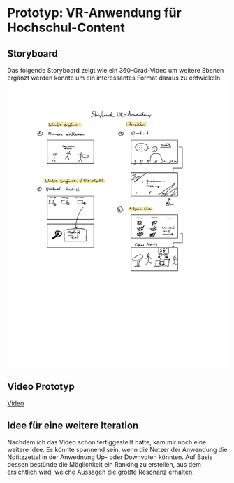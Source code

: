 # Prototyp: VR-Anwendung für Hochschul-Content

## Storyboard

Das folgende Storyboard zeigt wie ein 360-Grad-Video um weitere Ebenen ergänzt werden könnte um ein interessantes Format daraus zu entwickeln.
![Bild von Storyboard](Storyboard_VR_Anwendung.jpg)

## Video Prototyp

[Video](https://piratefisherman.github.io/IFD-SoSe20/exercise_07/Storyboard_VR_Anwendung.mp4)
## Idee für eine weitere Iteration

Nachdem ich das Video schon fertiggestellt hatte, kam mir noch eine weitere Idee. Es könnte spannend sein, wenn die Nutzer der Anwendung die Notitzzettel in der Anwednung Up- oder Downvoten könnten. Auf Basis dessen bestünde die Möglichkeit ein Ranking zu erstellen, aus dem ersichtlich wird, welche Aussagen die größte Resonanz erhalten.